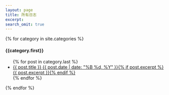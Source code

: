 ```yaml
---
layout: page
title: 所有日志
excerpt: 
search_omit: true
---
```




{% for category in site.categories %}
<h4>{{category.first}}</h4>
<ul class="post-list">
{% for post in category.last %}
<li><article><a href="{{ site.url }}{{ post.url }}">{{ post.title }} <span class="entry-date"><time datetime="{{ post.date | date_to_xmlschema }}">{{ post.date | date: "%B %d, %Y" }}</time></span>{% if post.excerpt %} <span class="excerpt">{{ post.excerpt }}</span>{% endif %}</a></article></li>
{% endfor %}
</ul>
{% endfor %}
